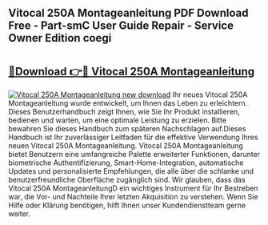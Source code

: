 ## Vitocal 250A Montageanleitung PDF Download Free - Part-smC User Guide Repair - Service Owner Edition coegi

# <h2><a href="http://df89tlw.blite.top/?on=Vitocal+250A+Montageanleitung">🔗Download 👉🔴 Vitocal 250A Montageanleitung</a></h2>

[![Vitocal 250A Montageanleitung new download](https://i.imgur.com/lujVjoI.png)](http://df89tlw.blite.top/?on=Vitocal+250A+Montageanleitung)
Ihr neues Vitocal 250A Montageanleitung wurde entwickelt, um Ihnen das Leben zu erleichtern. Dieses Benutzerhandbuch zeigt Ihnen, wie Sie Ihr Produkt installieren, bedienen und warten, um eine optimale Leistung zu erzielen. Bitte bewahren Sie dieses Handbuch zum späteren Nachschlagen auf.Dieses Handbuch ist Ihr zuverlässiger Leitfaden für die effektive Verwendung Ihres neuen Vitocal 250A Montageanleitung. Vitocal 250A Montageanleitung bietet Benutzern eine umfangreiche Palette erweiterter Funktionen, darunter biometrische Authentifizierung, Smart-Home-Integration, automatische Updates und personalisierte Empfehlungen, die alle über die schlanke und benutzerfreundliche Oberfläche zugänglich sind. Wir glauben, dass das Vitocal 250A MontageanleitungD ein wichtiges Instrument für Ihr Bestreben war, die Vor- und Nachteile Ihrer letzten Akquisition zu verstehen. Wenn Sie Hilfe oder Klärung benötigen, hilft Ihnen unser Kundendienstteam gerne weiter.

